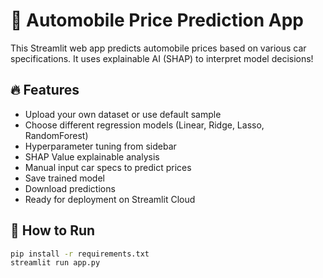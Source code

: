 
# 🚗 Automobile Price Prediction App

This Streamlit web app predicts automobile prices based on various car specifications.
It uses explainable AI (SHAP) to interpret model decisions!

## 🔥 Features
- Upload your own dataset or use default sample
- Choose different regression models (Linear, Ridge, Lasso, RandomForest)
- Hyperparameter tuning from sidebar
- SHAP Value explainable analysis
- Manual input car specs to predict prices
- Save trained model
- Download predictions
- Ready for deployment on Streamlit Cloud

## 🚀 How to Run
```bash
pip install -r requirements.txt
streamlit run app.py
```
